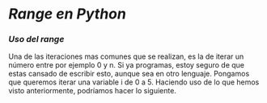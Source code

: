 # **_Range en Python_**

### **_Uso del range_**
Una de las iteraciones mas comunes que se realizan, es la de iterar un número entre por ejemplo 0 y n. Si ya programas, estoy seguro de que estas cansado de escribir esto, aunque sea en otro lenguaje. Pongamos que queremos iterar una variable i de 0 a 5. Haciendo uso de lo que hemos visto anteriormente, podríamos hacer lo siguiente.
